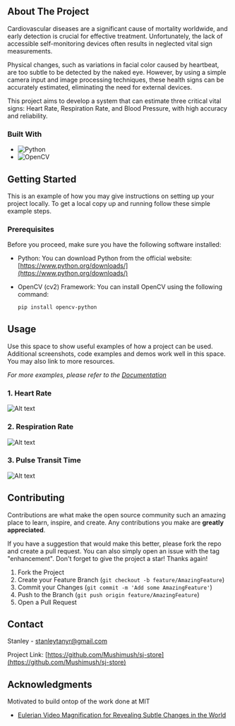 <!-- ABOUT THE PROJECT -->
## About The Project

Cardiovascular diseases are a significant cause of mortality worldwide, and early detection is crucial for effective treatment. Unfortunately, the lack of accessible self-monitoring devices often results in neglected vital sign measurements.

Physical changes, such as variations in facial color caused by heartbeat, are too subtle to be detected by the naked eye. However, by using a simple camera input and image processing techniques, these health signs can be accurately estimated, eliminating the need for external devices.

This project aims to develop a system that can estimate three critical vital signs: Heart Rate, Respiration Rate, and Blood Pressure, with high accuracy and reliability.




### Built With

* ![Python](https://img.shields.io/badge/python-3670A0?style=for-the-badge&logo=python&logoColor=ffdd54)
* 	![OpenCV](https://img.shields.io/badge/opencv-%23white.svg?style=for-the-badge&logo=opencv&logoColor=white)




<!-- GETTING STARTED -->
## Getting Started

This is an example of how you may give instructions on setting up your project locally.
To get a local copy up and running follow these simple example steps.

### Prerequisites

Before you proceed, make sure you have the following software installed:

* Python: You can download Python from the official website: [https://www.python.org/downloads/](https://www.python.org/downloads/)

* OpenCV (cv2) Framework: You can install OpenCV using the following command:
  ```sh
  pip install opencv-python

<!-- USAGE EXAMPLES -->
## Usage

Use this space to show useful examples of how a project can be used. Additional screenshots, code examples and demos work well in this space. You may also link to more resources.

_For more examples, please refer to the [Documentation](https://example.com)_
### 1. Heart Rate
![Alt text](<Screenshot from 2023-03-28 16-35-21.png>)


### 2. Respiration Rate
![Alt text](<Screenshot from 2023-03-31 23-26-06.png>)

### 3. Pulse Transit Time
![Alt text](<Screenshot from 2023-03-31 15-15-29.png>)

<!-- CONTRIBUTING -->
## Contributing

Contributions are what make the open source community such an amazing place to learn, inspire, and create. Any contributions you make are **greatly appreciated**.

If you have a suggestion that would make this better, please fork the repo and create a pull request. You can also simply open an issue with the tag "enhancement".
Don't forget to give the project a star! Thanks again!

1. Fork the Project
2. Create your Feature Branch (`git checkout -b feature/AmazingFeature`)
3. Commit your Changes (`git commit -m 'Add some AmazingFeature'`)
4. Push to the Branch (`git push origin feature/AmazingFeature`)
5. Open a Pull Request


<!-- CONTACT -->
## Contact

Stanley - [stanleytanyr@gmail.com](stanleytanyr@gmail.com)

Project Link: [https://github.com/Mushimush/sj-store](https://github.com/Mushimush/sj-store)





<!-- ACKNOWLEDGMENTS -->
## Acknowledgments

Motivated to build ontop of the work done at MIT 

* [Eulerian Video Magnification for Revealing Subtle Changes in the World
](http://people.csail.mit.edu/mrub/evm/)


